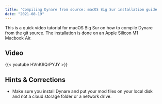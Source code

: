 ```yaml
---
title: 'Compiling Dynare from source: macOS Big Sur installation guide (for Apple Silicon M1)'
date: "2021-08-19"
---
```

This is a quick video tutorial for macOS Big Sur on how to compile Dynare from the git source. The installation is done on an Apple Silicon M1 Macbook Air.
<!--more-->

## Video
{{< youtube HVnK9QrPYJY >}}

## Hints & Corrections

- Make sure you install Dynare and put your mod files on your local disk and not a cloud storage folder or a network drive.